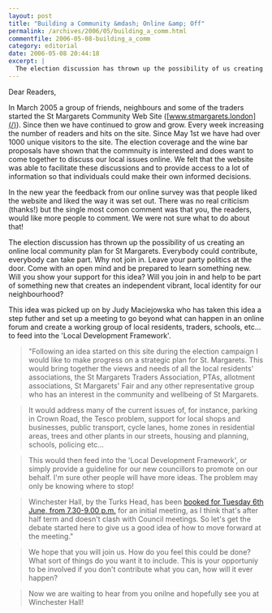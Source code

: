 ```yaml
---
layout: post
title: "Building a Community &mdash; Online &amp; Off"
permalink: /archives/2006/05/building_a_comm.html
commentfile: 2006-05-08-building_a_comm
category: editorial
date: 2006-05-08 20:44:18
excerpt: |
  The election discussion has thrown up the possibility of us creating an online local community plan for St Margarets.   Everybody could contribute, everybody can take part.   Why not join in.   Leave your party politics at the door.   Come with an open mind and be prepared to learn something new.   Will you show your support for this idea? Will you join in and help to be part of something new that creates an independent vibrant, local identity for our neighbourhood?
---
```


Dear Readers,

In March 2005 a group of friends, neighbours and some of the traders started the St Margarets Community Web Site ([www.stmargarets.london](/)). Since then we have continued to grow and grow. Every week increasing the number of readers and hits on the site. Since May 1st we have had over 1000 unique visitors to the site. The election coverage and the wine bar proposals have shown that the commnuity is interested and does want to come together to discuss our local issues online. We felt that the website was able to facilitate these discussions and to provide access to a lot of information so that individuals could make their own informed decisions.

In the new year the feedback from our online survey was that people liked the website and liked the way it was set out. There was no real criticism (thanks!) but the single most comon comment was that you, the readers, would like more people to comment. We were not sure what to do about that!

The election discussion has thrown up the possibility of us creating an online local community plan for St Margarets. Everybody could contribute, everybody can take part. Why not join in. Leave your party politics at the door. Come with an open mind and be prepared to learn something new. Will you show your support for this idea? Will you join in and help to be part of something new that creates an independent vibrant, local identity for our neighbourhood?

This idea was picked up on by Judy Maciejowska who has taken this idea a step futher and set up a meeting to go beyond what can happen in an online forum and create a working group of local residents, traders, schools, etc... to feed into the 'Local Development Framework'.

> "Following an idea started on this site during the election campaign I would like to make progress on a strategic plan for St. Margarets. This would bring together the views and needs of all the local residents' associations, the St Margarets Traders Association, PTAs, allotment associations, St Margarets' Fair and any other representative group who has an interest in the community and wellbeing of St Margarets.



> It would address many of the current issues of, for instance, parking in Crown Road, the Tesco problem, support for local shops and businesses, public transport, cycle lanes, home zones in residential areas, trees and other plants in our streets, housing and planning, schools, policing etc...



> This would then feed into the 'Local Development Framework', or simply provide a guideline for our new councillors to promote on our behalf. I'm sure other people will have more ideas. The problem may only be knowing where to stop!



> Winchester Hall, by the Turks Head, has been [booked for Tuesday 6th June, from 7.30-9.00 p.m.](/event/Meeting/200605081437) for an initial meeting, as I think that's after half term and doesn't clash with Council meetings. So let's get the debate started here to give us a good idea of how to move forward at the meeting."

> We hope that you will join us. How do you feel this could be done? What sort of things do you want it to include. This is your opportuniy to be involved if you don't contribute what you can, how will it ever happen?

> Now we are waiting to hear from you onilne and hopefully see you at Winchester Hall!
